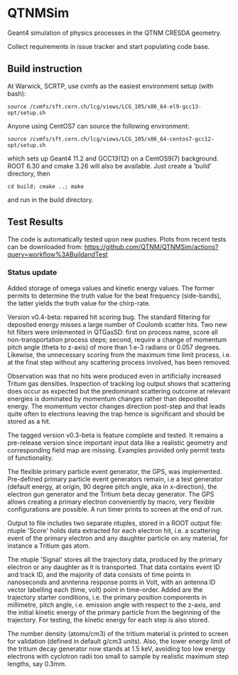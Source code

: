 
# QTNMSim
Geant4 simulation of physics processes in the QTNM CRESDA geometry.

Collect requirements in issue tracker and start populating code base.

## Build instruction

At Warwick, SCRTP, use cvmfs as the easiest environment setup (with bash):

```
source /cvmfs/sft.cern.ch/lcg/views/LCG_105/x86_64-el9-gcc13-opt/setup.sh
```

Anyone using CentOS7 can source the following environment:

```
source /cvmfs/sft.cern.ch/lcg/views/LCG_105/x86_64-centos7-gcc12-opt/setup.sh
```

which sets up Geant4 11.2 and GCC13(12) on a CentOS9(7) background. ROOT 6.30 and cmake 3.26 will also be available. Just create a 'build' directory, then 

```
cd build; cmake ..; make
```

and run in the build directory.

## Test Results

The code is automatically tested upon new pushes. Plots from recent tests can be downloaded from:
https://github.com/QTNM/QTNMSim/actions?query=workflow%3ABuildandTest

### Status update

Added storage of omega values and kinetic energy values. The former permits to determine the truth value
for the beat frequency (side-bands), the latter yields the truth value for the chirp-rate.

Version v0.4-beta: repaired hit scoring bug. The standard filtering for deposited energy misses a large number of
Coulomb scatter hits. Two new hit filters were imlemented in QTGasSD: first on process name, score all
non-transportation process steps; second, require a change of momentum pitch angle (theta to z-axis) of more than
1.e-3 radians or 0.057 degrees. Likewise, the unnecessary scoring from the maximum time limit process, i.e. at the
final step without any scattering process involved, has been removed.

Observation was that no hits were produced even in artificially increased Tritum gas densities. Inspection of tracking
log output shows that scattering does occur as expected but the predominant scattering outcome at relevant energies
is dominated by momentum changes rather than deposited energy. The momentum vector changes direction post-step and
that leads quite often to electrons leaving the trap hence is significant and should be stored as a hit.

The tagged version v0.3-beta is feature complete and tested. It remains a pre-release version since important
input data like a realistic geometry and corresponding field map are missing. Examples provided only permit
tests of functionality.

The flexible primary particle event generator, the GPS, was implemented. Pre-defined primary particle event generators 
remain, i.e a test generator 
(default energy, at origin, 90 degree pitch angle, aka in x-direction), the electron gun generator and the Tritium beta decay generator. The GPS allows creating a primary electron conveniently by macro, very flexible configurations are possible.
A run timer prints to screen at the end of run.

Output to file includes two separate ntuples, stored in a ROOT output file: ntuple 'Score' holds 
data extracted for each electron hit, i.e. a scattering event of the primary electron and any daughter particle on any 
material, for instance a Tritium gas atom.

The ntuple 'Signal' stores all the trajectory data, produced by the primary electron or any daughter as it is transported. 
That data contains event ID and track ID, and the majority of data consists of time points in nanoseconds and 
anntenna response points in Volt, with an antenna ID vector labelling each (time, volt) point in time-order. Added are the 
trajectory starter conditions, i.e. the primary position components in millimetre, pitch angle, 
i.e. emission angle with respect to the z-axis, and the initial kinetic energy of the primary particle from the beginning of 
the trajectory. For testing, the kinetic energy for each step is also stored.

The number density (atoms/cm3) of the tritium material is printed to screen for validation (defined in default g/cm3 units). 
Also, the lower energy limit of the tritium decay generator now stands at 1.5 keV, avoiding too low energy electrons with 
cyclotron radii too small to sample by realistic maximum step lengths, say 0.3mm.

